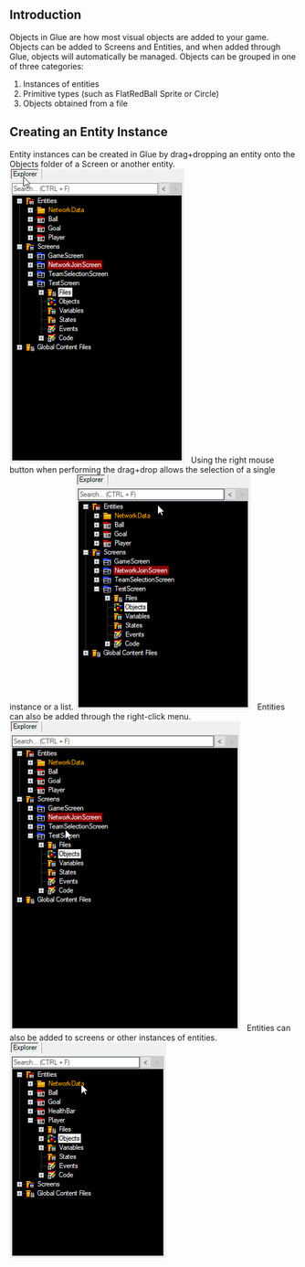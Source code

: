 ## Introduction

Objects in Glue are how most visual objects are added to your game. Objects can be added to Screens and Entities, and when added through Glue, objects will automatically be managed. Objects can be grouped in one of three categories:

1.  Instances of entities
2.  Primitive types (such as FlatRedBall Sprite or Circle)
3.  Objects obtained from a file

## Creating an Entity Instance

Entity instances can be created in Glue by drag+dropping an entity onto the Objects folder of a Screen or another entity. [![](/media/2016-02-2019-04-05_08-01-24.gif)](/media/2016-02-2019-04-05_08-01-24.gif)   Using the right mouse button when performing the drag+drop allows the selection of a single instance or a list. [![](/media/2016-02-2019-04-05_08-02-37.gif)](/media/2016-02-2019-04-05_08-02-37.gif)   Entities can also be added through the right-click menu. [![](/media/2016-02-2019-04-05_08-03-55.gif)](/media/2016-02-2019-04-05_08-03-55.gif)   Entities can also be added to screens or other instances of entities. [![](/media/2016-02-2019-04-05_08-06-15.gif)](/media/2016-02-2019-04-05_08-06-15.gif)
